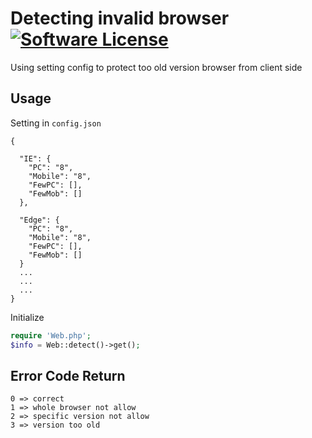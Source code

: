 # Detecting invalid browser [![Software License](https://img.shields.io/badge/license-MIT-brightgreen.svg?style=flat-square)](LICENSE.md)
Using setting config to protect too old version browser from client side

## Usage
Setting in ```config.json```
```
{

  "IE": {
    "PC": "8",
    "Mobile": "8",
    "FewPC": [],
    "FewMob": []
  },

  "Edge": {
    "PC": "8",
    "Mobile": "8",
    "FewPC": [],
    "FewMob": []
  }
  ...
  ...
  ...
}
```

Initialize
```php
require 'Web.php';
$info = Web::detect()->get();
```

## Error Code Return
```
0 => correct
1 => whole browser not allow
2 => specific version not allow
3 => version too old
```

